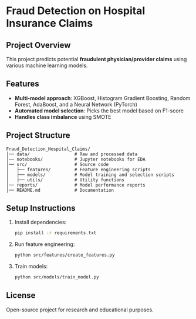 # Fraud Detection on Hospital Insurance Claims

## Project Overview
This project predicts potential **fraudulent physician/provider claims** using various machine learning models.

## Features
- **Multi-model approach**: XGBoost, Histogram Gradient Boosting, Random Forest, AdaBoost, and a Neural Network (PyTorch)
- **Automated model selection**: Picks the best model based on F1-score
- **Handles class imbalance** using SMOTE

## Project Structure
```
Fraud_Detection_Hospital_Claims/
│── data/                 # Raw and processed data
│── notebooks/            # Jupyter notebooks for EDA
│── src/                  # Source code
│   ├── features/         # Feature engineering scripts
│   ├── models/           # Model training and selection scripts
│   ├── utils/            # Utility functions
│── reports/              # Model performance reports
│── README.md             # Documentation
```

## Setup Instructions
1. Install dependencies:
   ```bash
   pip install -r requirements.txt
   ```
2. Run feature engineering:
   ```bash
   python src/features/create_features.py
   ```
3. Train models:
   ```bash
   python src/models/train_model.py
   ```

## License
Open-source project for research and educational purposes.

